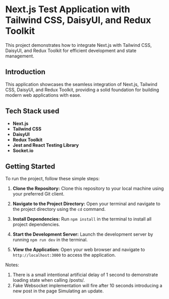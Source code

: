 # Next.js Test Application with Tailwind CSS, DaisyUI, and Redux Toolkit

This project demonstrates how to integrate Next.js with Tailwind CSS, DaisyUI, and Redux Toolkit for efficient development and state management.

## Introduction

This application showcases the seamless integration of Next.js, Tailwind CSS, DaisyUI, and Redux Toolkit, providing a solid foundation for building modern web applications with ease.

## Tech Stack used

- **Next.js**
- **Tailwind CSS**
- **DaisyUI**
- **Redux Toolkit**
- **Jest and React Testing Library**
- **Socket.io**

## Getting Started

To run the project, follow these simple steps:

1. **Clone the Repository:** Clone this repository to your local machine using your preferred Git client.

2. **Navigate to the Project Directory:** Open your terminal and navigate to the project directory using the `cd` command.

3. **Install Dependencies:** Run `npm install` in the terminal to install all project dependencies.

4. **Start the Development Server:** Launch the development server by running `npm run dev` in the terminal.

5. **View the Application:** Open your web browser and navigate to `http://localhost:3000` to access the application.


Notes:
1. There is a small intentional artificial delay of 1 second to demonstrate loading state when calling /posts/.
2. Fake Websocket implementation will fire after 10 seconds introducing a new post in the page Simulating an update.
